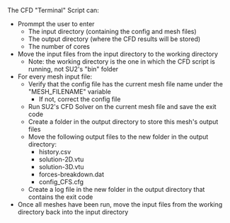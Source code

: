 The CFD "Terminal" Script can:
- Prommpt the user to enter
  - The input directory (containing the config and mesh files)
  - The output directory (where the CFD results will be stored)
  - The number of cores
- Move the input files from the input directory to the working directory
  - Note: the working directory is the one in which the CFD script is running, not SU2's "bin" folder
- For every mesh input file:
  - Verify that the config file has the current mesh file name under the "MESH_FILENAME" variable
    - If not, correct the config file
  - Run SU2's CFD Solver on the current mesh file and save the exit code
  - Create a folder in the output directory to store this mesh's output files
  - Move the following output files to the new folder in the output directory:
    - history.csv
    - solution-2D.vtu
    - solution-3D.vtu
    - forces-breakdown.dat
    - config_CFS.cfg
  - Create a log file in the new folder in the output directory that contains the exit code
- Once all meshes have been run, move the input files from the working directory back into the input directory
